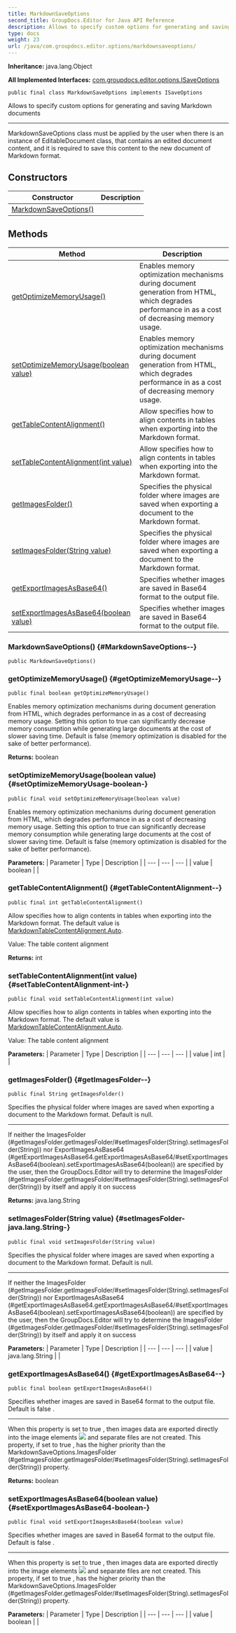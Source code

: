 ```yaml
---
title: MarkdownSaveOptions
second_title: GroupDocs.Editor for Java API Reference
description: Allows to specify custom options for generating and saving Markdown documents
type: docs
weight: 23
url: /java/com.groupdocs.editor.options/markdownsaveoptions/
---
```

**Inheritance:**
java.lang.Object

**All Implemented Interfaces:**
[com.groupdocs.editor.options.ISaveOptions](../../com.groupdocs.editor.options/isaveoptions)
```
public final class MarkdownSaveOptions implements ISaveOptions
```

Allows to specify custom options for generating and saving Markdown documents

--------------------

MarkdownSaveOptions class must be applied by the user when there is an instance of EditableDocument class, that contains an edited document content, and it is required to save this content to the new document of Markdown format.
## Constructors

| Constructor | Description |
| --- | --- |
| [MarkdownSaveOptions()](#MarkdownSaveOptions--) |  |
## Methods

| Method | Description |
| --- | --- |
| [getOptimizeMemoryUsage()](#getOptimizeMemoryUsage--) | Enables memory optimization mechanisms during document generation from HTML, which degrades performance in as a cost of decreasing memory usage. |
| [setOptimizeMemoryUsage(boolean value)](#setOptimizeMemoryUsage-boolean-) | Enables memory optimization mechanisms during document generation from HTML, which degrades performance in as a cost of decreasing memory usage. |
| [getTableContentAlignment()](#getTableContentAlignment--) | Allow specifies how to align contents in tables when exporting into the Markdown format. |
| [setTableContentAlignment(int value)](#setTableContentAlignment-int-) | Allow specifies how to align contents in tables when exporting into the Markdown format. |
| [getImagesFolder()](#getImagesFolder--) | Specifies the physical folder where images are saved when exporting a document to the Markdown format. |
| [setImagesFolder(String value)](#setImagesFolder-java.lang.String-) | Specifies the physical folder where images are saved when exporting a document to the Markdown format. |
| [getExportImagesAsBase64()](#getExportImagesAsBase64--) | Specifies whether images are saved in Base64 format to the output file. |
| [setExportImagesAsBase64(boolean value)](#setExportImagesAsBase64-boolean-) | Specifies whether images are saved in Base64 format to the output file. |
### MarkdownSaveOptions() {#MarkdownSaveOptions--}
```
public MarkdownSaveOptions()
```


### getOptimizeMemoryUsage() {#getOptimizeMemoryUsage--}
```
public final boolean getOptimizeMemoryUsage()
```


Enables memory optimization mechanisms during document generation from HTML, which degrades performance in as a cost of decreasing memory usage. Setting this option to  true  can significantly decrease memory consumption while generating large documents at the cost of slower saving time. Default is  false  (memory optimization is disabled for the sake of better performance).

**Returns:**
boolean
### setOptimizeMemoryUsage(boolean value) {#setOptimizeMemoryUsage-boolean-}
```
public final void setOptimizeMemoryUsage(boolean value)
```


Enables memory optimization mechanisms during document generation from HTML, which degrades performance in as a cost of decreasing memory usage. Setting this option to  true  can significantly decrease memory consumption while generating large documents at the cost of slower saving time. Default is  false  (memory optimization is disabled for the sake of better performance).

**Parameters:**
| Parameter | Type | Description |
| --- | --- | --- |
| value | boolean |  |

### getTableContentAlignment() {#getTableContentAlignment--}
```
public final int getTableContentAlignment()
```


Allow specifies how to align contents in tables when exporting into the Markdown format. The default value is [MarkdownTableContentAlignment.Auto](../../com.groupdocs.editor.options/markdowntablecontentalignment\#Auto).

Value: The table content alignment

**Returns:**
int
### setTableContentAlignment(int value) {#setTableContentAlignment-int-}
```
public final void setTableContentAlignment(int value)
```


Allow specifies how to align contents in tables when exporting into the Markdown format. The default value is [MarkdownTableContentAlignment.Auto](../../com.groupdocs.editor.options/markdowntablecontentalignment\#Auto).

Value: The table content alignment

**Parameters:**
| Parameter | Type | Description |
| --- | --- | --- |
| value | int |  |

### getImagesFolder() {#getImagesFolder--}
```
public final String getImagesFolder()
```


Specifies the physical folder where images are saved when exporting a document to the Markdown format. Default is null.

--------------------

If neither the  ImagesFolder (\#getImagesFolder.getImagesFolder/\#setImagesFolder(String).setImagesFolder(String)) nor  ExportImagesAsBase64 (\#getExportImagesAsBase64.getExportImagesAsBase64/\#setExportImagesAsBase64(boolean).setExportImagesAsBase64(boolean)) are specified by the user, then the GroupDocs.Editor will try to determine the  ImagesFolder (\#getImagesFolder.getImagesFolder/\#setImagesFolder(String).setImagesFolder(String)) by itself and apply it on success

**Returns:**
java.lang.String
### setImagesFolder(String value) {#setImagesFolder-java.lang.String-}
```
public final void setImagesFolder(String value)
```


Specifies the physical folder where images are saved when exporting a document to the Markdown format. Default is null.

--------------------

If neither the  ImagesFolder (\#getImagesFolder.getImagesFolder/\#setImagesFolder(String).setImagesFolder(String)) nor  ExportImagesAsBase64 (\#getExportImagesAsBase64.getExportImagesAsBase64/\#setExportImagesAsBase64(boolean).setExportImagesAsBase64(boolean)) are specified by the user, then the GroupDocs.Editor will try to determine the  ImagesFolder (\#getImagesFolder.getImagesFolder/\#setImagesFolder(String).setImagesFolder(String)) by itself and apply it on success

**Parameters:**
| Parameter | Type | Description |
| --- | --- | --- |
| value | java.lang.String |  |

### getExportImagesAsBase64() {#getExportImagesAsBase64--}
```
public final boolean getExportImagesAsBase64()
```


Specifies whether images are saved in Base64 format to the output file. Default is  false .

--------------------

When this property is set to  true , then images data are exported directly into the image elements ![](../) and separate files are not created. This property, if set to  true , has the higher priority than the  MarkdownSaveOptions.ImagesFolder (\#getImagesFolder.getImagesFolder/\#setImagesFolder(String).setImagesFolder(String)) property.

**Returns:**
boolean
### setExportImagesAsBase64(boolean value) {#setExportImagesAsBase64-boolean-}
```
public final void setExportImagesAsBase64(boolean value)
```


Specifies whether images are saved in Base64 format to the output file. Default is  false .

--------------------

When this property is set to  true , then images data are exported directly into the image elements ![](../) and separate files are not created. This property, if set to  true , has the higher priority than the  MarkdownSaveOptions.ImagesFolder (\#getImagesFolder.getImagesFolder/\#setImagesFolder(String).setImagesFolder(String)) property.

**Parameters:**
| Parameter | Type | Description |
| --- | --- | --- |
| value | boolean |  |

